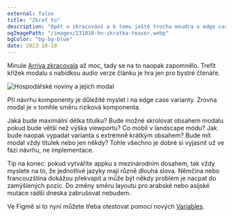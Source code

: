 ```yaml
---
external: false
title: "Zkrať to"
description: "Opět o zkracování a k tomu ještě trocha moudra o edge casech"
ogImagePath: "/images/231010-hn-zkratka-teaser.webp"
bgColor: "bg-bg-blue"
date: 2023-10-10
---
```


Minule [Arriva zkracovala](/post/231003-hra-na-schovku) až moc, tady se na to naopak zapomnělo. Trefit křížek modalu s nabídkou audio verze článku je hra jen pro bystré čtenáře.

![Hospodářské noviny a jejich modal](/images/231010-hn-zkratka.webp)

Při návrhu komponenty je důležité myslet i na edge case varianty. Zrovna modal je v tomhle směru riziková komponenta.

Jaká bude maximální délka titulku? Bude možné skrolovat obsahem modalu pokud bude větší než výška viewportu? Co mobil v landscape módu? Jak bude naopak vypadat varianta s extrémně krátkým obsahem? Bude mít modal vždy titulek nebo jen někdy? Tohle všechno je dobré si vyjasnit už ve fázi návrhu, ne implementace.

Tip na konec: pokud vytváříte appku s mezinárodním dosahem, tak vždy myslete na to, že jednotlivé jazyky mají různě dlouhá slova. Němčina nebo francouzština dokážou překvapit a může být někdy problém je nacpat do zamýšlených pozic. Do změny směru layoutu pro arabské nebo asijské mutace radši dneska zabrušovat nebudem.

Ve Figmě si to nyní můžete třeba otestovat pomocí nových [Variables](https://help.figma.com/hc/en-us/articles/15339657135383-Guide-to-variables-in-Figma).
